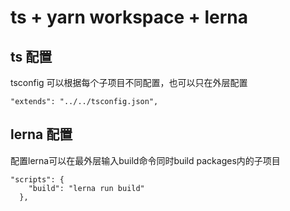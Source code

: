 # ts + yarn workspace + lerna

## ts 配置

tsconfig 可以根据每个子项目不同配置，也可以只在外层配置

```
"extends": "../../tsconfig.json",

```

## lerna 配置

配置lerna可以在最外层输入build命令同时build packages内的子项目

```
"scripts": {
    "build": "lerna run build"
  },

```

